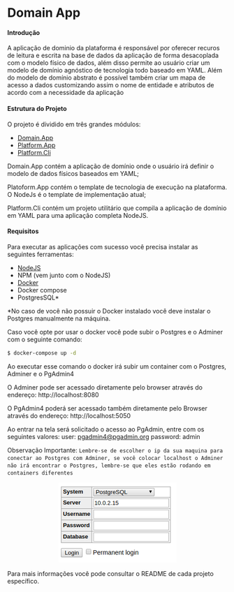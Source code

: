 # Domain App

#### Introdução
A aplicação de dominio da plataforma é responsável por oferecer recuros de leitura e escrita na base de dados da aplicação de forma desacoplada com o modelo físico de dados, além disso permite ao usuário criar um modelo de domínio agnóstico de tecnologia todo baseado em YAML. Além do modelo de domínio abstrato é possível também criar um mapa de acesso a dados customizando assim o nome de entidade e atributos de acordo com a necessidade da aplicação

#### Estrutura do Projeto
O projeto é dividido em três grandes módulos:
* [Domain.App](/Domain.App/README.md)
* [Platform.App](/Platform.App/README.md)
* [Platform.Cli](/Platform.Cli/README.md)

Domain.App contém a aplicação de domínio onde o usuário irá definir o modelo de dados físicos baseados em YAML;

Platoform.App contém o template de tecnologia de execução na plataforma. O NodeJs é o template de implementação atual;

Platform.Cli contém um projeto utilitário que compila a aplicação de domínio em YAML para uma aplicação completa NodeJS.

#### Requisitos

Para executar as aplicações com sucesso você precisa instalar as seguintes ferramentas:
* [NodeJS](https://nodejs.org)
* NPM (vem junto com o NodeJS)
* [Docker](https://www.docker.com/)
* Docker compose
* PostgresSQL*

*No caso de você não possuir o Docker instalado você deve instalar o Postgres manualmente na máquina.

Caso você opte por usar o docker você pode subir o Postgres e o Adminer com o seguinte comando:
```sh
$ docker-compose up -d
```
Ao executar esse comando o docker irá subir um container com o Postgres, Adminer e o PgAdmin4

O Adminer pode ser acessado diretamente pelo browser através do endereço:
http://localhost:8080

O PgAdmin4 poderá ser acessado também diretamente pelo Browser através do endereço:
http://localhost:5050

Ao entrar na tela será solicitado o acesso ao PgAdmin, entre com os seguintes valores:
user: pgadmin4@pgadmin.org
password: admin

Observação Importante:
    ```Lembre-se de escolher o ip da sua maquina para conectar ao Postgres com Adminer, se você colocar localhost o Adminer não irá encontrar o Postgres, lembre-se que eles estão rodando em containers diferentes```
    
<p align="center">
  <img src="./screenshots/loginAdminer.jpg" alt="Login no Adminer">
</p>

Para mais informações você pode consultar o README de cada projeto específico.




